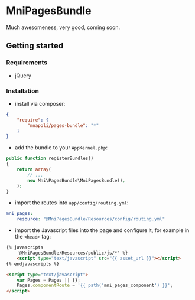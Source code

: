 # MniPagesBundle

Much awesomeness, very good, coming soon.

## Getting started

### Requirements

- jQuery

### Installation

- install via composer:

```json
{
    "require": {
        "mnapoli/pages-bundle": "*"
    }
}
```

- add the bundle to your `AppKernel.php`:

```php
public function registerBundles()
{
    return array(
        // ...
        new Mni\PagesBundle\MniPagesBundle(),
    );
}
```

- import the routes into `app/config/routing.yml`:

```yaml
mni_pages:
    resource: "@MniPagesBundle/Resources/config/routing.yml"
```

- import the Javascript files into the page and configure it, for example in the `<head>` tag:

```html
{% javascripts
    '@MniPagesBundle/Resources/public/js/*' %}
    <script type="text/javascript" src="{{ asset_url }}"></script>
{% endjavascripts %}

<script type="text/javascript">
    var Pages = Pages || {};
    Pages.componentRoute = '{{ path('mni_pages_component') }}';
</script>
```
